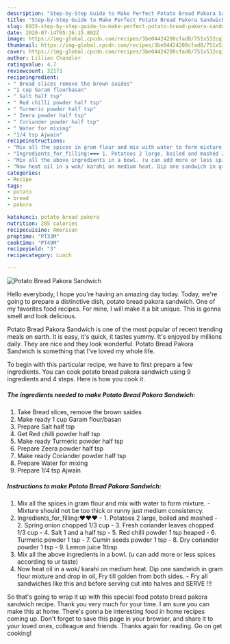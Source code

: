 ```yaml
---
description: "Step-by-Step Guide to Make Perfect Potato Bread Pakora Sandwich"
title: "Step-by-Step Guide to Make Perfect Potato Bread Pakora Sandwich"
slug: 6935-step-by-step-guide-to-make-perfect-potato-bread-pakora-sandwich
date: 2020-07-14T05:36:15.802Z
image: https://img-global.cpcdn.com/recipes/3be04424200cfad8/751x532cq70/potato-bread-pakora-sandwich-recipe-main-photo.jpg
thumbnail: https://img-global.cpcdn.com/recipes/3be04424200cfad8/751x532cq70/potato-bread-pakora-sandwich-recipe-main-photo.jpg
cover: https://img-global.cpcdn.com/recipes/3be04424200cfad8/751x532cq70/potato-bread-pakora-sandwich-recipe-main-photo.jpg
author: Lillian Chandler
ratingvalue: 4.7
reviewcount: 32173
recipeingredient:
- " Bread slices remove the brown saides"
- "1 cup Garam flourbasan"
- " Salt half tsp"
- " Red chilli powder half tsp"
- " Turmeric powder half tsp"
- " Zeera powder half tsp"
- " Coriander powder half tsp"
- " Water for mixing"
- "1/4 tsp Ajwain"
recipeinstructions:
- "Mix all the spices in gram flour and mix with water to form mixture. Mixture should not be too thick or runny just medium consistency."
- "Ingredients_for_filling:❤❤❤ 1. Potatoes 2 large, boiled and mashed 2. Spring onion chopped 1/3 cup 3. Fresh coriander leaves chopped 1/3 cup 4. Salt 1 and a half tsp 5. Red chilli powder 1 tsp heaped 6. Turmeric powder 1 tsp 7. Cumin seeds powder 1 tsp 8. Dry coriander powder 1 tsp 9. Lemon juice 1tbsp"
- "Mix all the above ingredients in a bowl. (u can add more or less spices according to ur taste)"
- "Now heat oil in a wok/ karahi on medium heat. Dip one sandwich in gram flour mixture and drop in oil, Fry till golden from both sides. Fry all sandwiches like this and before serving cut into halves and SERVE !!!"
categories:
- Recipe
tags:
- potato
- bread
- pakora

katakunci: potato bread pakora 
nutrition: 285 calories
recipecuisine: American
preptime: "PT33M"
cooktime: "PT49M"
recipeyield: "3"
recipecategory: Lunch

---
```



![Potato Bread Pakora Sandwich](https://img-global.cpcdn.com/recipes/3be04424200cfad8/751x532cq70/potato-bread-pakora-sandwich-recipe-main-photo.jpg)

Hello everybody, I hope you're having an amazing day today. Today, we're going to prepare a distinctive dish, potato bread pakora sandwich. One of my favorites food recipes. For mine, I will make it a bit unique. This is gonna smell and look delicious.



Potato Bread Pakora Sandwich is one of the most popular of recent trending meals on earth. It is easy, it's quick, it tastes yummy. It's enjoyed by millions daily. They are nice and they look wonderful. Potato Bread Pakora Sandwich is something that I've loved my whole life.


To begin with this particular recipe, we have to first prepare a few ingredients. You can cook potato bread pakora sandwich using 9 ingredients and 4 steps. Here is how you cook it.

<!--inarticleads1-->

##### The ingredients needed to make Potato Bread Pakora Sandwich:

1. Take  Bread slices, remove the brown saides
1. Make ready 1 cup Garam flour/basan
1. Prepare  Salt half tsp
1. Get  Red chilli powder half tsp
1. Make ready  Turmeric powder half tsp
1. Prepare  Zeera powder half tsp
1. Make ready  Coriander powder half tsp
1. Prepare  Water for mixing
1. Prepare 1/4 tsp Ajwain




<!--inarticleads2-->

##### Instructions to make Potato Bread Pakora Sandwich:

1. Mix all the spices in gram flour and mix with water to form mixture. - Mixture should not be too thick or runny just medium consistency.
1. Ingredients_for_filling:❤❤❤ - 1. Potatoes 2 large, boiled and mashed - 2. Spring onion chopped 1/3 cup - 3. Fresh coriander leaves chopped 1/3 cup - 4. Salt 1 and a half tsp - 5. Red chilli powder 1 tsp heaped - 6. Turmeric powder 1 tsp - 7. Cumin seeds powder 1 tsp - 8. Dry coriander powder 1 tsp - 9. Lemon juice 1tbsp
1. Mix all the above ingredients in a bowl. (u can add more or less spices according to ur taste)
1. Now heat oil in a wok/ karahi on medium heat. Dip one sandwich in gram flour mixture and drop in oil, Fry till golden from both sides. - Fry all sandwiches like this and before serving cut into halves and SERVE !!!




So that's going to wrap it up with this special food potato bread pakora sandwich recipe. Thank you very much for your time. I am sure you can make this at home. There's gonna be interesting food in home recipes coming up. Don't forget to save this page in your browser, and share it to your loved ones, colleague and friends. Thanks again for reading. Go on get cooking!
